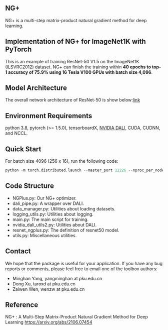 ## NG+ 

NG+ is a multi-step matrix-product natural gradient method for deep learning. 

## Implementation of NG+ for ImageNet1K with PyTorch

This is an example of training ResNet-50 V1.5 on the ImageNet1K  (ILSVRC2012) dataset. NG+ can finish the training within **40 epochs to top-1 accuracy of 75.9% using 16 Tesla V100 GPUs with batch size 4,096**.

## Model Architecture

The overall network architecture of ResNet-50 is show below:[link](https://arxiv.org/pdf/1512.03385.pdf)

## Environment Requirements

python 3.8, pytorch (>= 1.5.0), tensorboardX, [NVIDIA DALI](https://developer.nvidia.com/dali), CUDA, CUDNN, and NCCL.

## Quick Start

For batch size 4096 (256 x 16), run the following code:

```python
python -m torch.distributed.launch --master_port 12226 --nproc_per_node=16  main.py --fp16 --batch_size 256  --lr-decay-rate 0.75 --damping 0.35 --lr_init 3.8  --method 'poly' --epoch_end 60 --lr_exponent 6  --warmup_epoch 5 --curvature_momentum 0.9 --datadir /mnt/ILSVRC2012 --logdir your_log_file --decay_epochs 37 --inv-update-freq 1000 --cov-update-freq 1000
```

## Code Structure

- NGPlus.py: Our NG+ optimizer.
- dali_pipe.py: A wrapper over DALI.
- data_manager.py: Utilities about loading datasets.
- logging_utils.py: Utilities about logging.
- main.py: The main script for training.
- nvidia_dali_utils2.py: Utilities about DALI.
- resnet_ngplus.py: The definition of resnet50 model.
- utils.py: Miscellaneous utilities.

## Contact 

We hope that the package is useful for your application. If you have any bug reports or comments, please feel free to email one of the toolbox authors:

- Minghan Yang, yangminghan at pku.edu.cn
- Dong Xu, taroxd at pku.edu.cn
- Zaiwen Wen, wenzw at pku.edu.cn

## Reference

NG+ : A Multi-Step Matrix-Product Natural Gradient Method for Deep Learning  https://arxiv.org/abs/2106.07454

